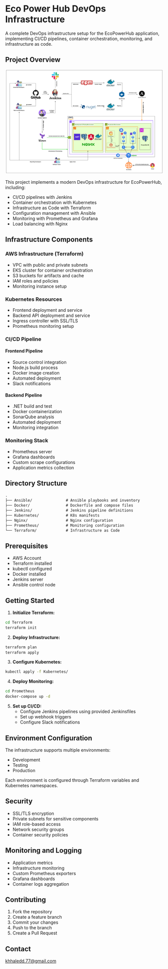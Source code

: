 # Eco Power Hub DevOps Infrastructure

A complete DevOps infrastructure setup for the EcoPowerHub application, implementing CI/CD pipelines, container orchestration, monitoring, and infrastructure as code.

## Project Overview

![CI/CD Pipelines](./images/EcoPipelines.png)

This project implements a modern DevOps infrastructure for EcoPowerHub, including:

- CI/CD pipelines with Jenkins
- Container orchestration with Kubernetes
- Infrastructure as Code with Terraform
- Configuration management with Ansible
- Monitoring with Prometheus and Grafana
- Load balancing with Nginx

## Infrastructure Components

### AWS Infrastructure (Terraform)

- VPC with public and private subnets
- EKS cluster for container orchestration
- S3 buckets for artifacts and cache
- IAM roles and policies
- Monitoring instance setup

### Kubernetes Resources

- Frontend deployment and service
- Backend API deployment and service
- Ingress controller with SSL/TLS
- Prometheus monitoring setup

### CI/CD Pipeline

#### Frontend Pipeline
- Source control integration
- Node.js build process
- Docker image creation
- Automated deployment
- Slack notifications

#### Backend Pipeline
- .NET build and test
- Docker containerization
- SonarQube analysis
- Automated deployment
- Monitoring integration

### Monitoring Stack

- Prometheus server
- Grafana dashboards
- Custom scrape configurations
- Application metrics collection

## Directory Structure

```
.
├── Ansible/               # Ansible playbooks and inventory
├── Docker/                # Dockerfile and compose files
├── Jenkins/               # Jenkins pipeline definitions
├── Kubernetes/            # K8s manifests
├── Nginx/                 # Nginx configuration
├── Prometheus/            # Monitoring configuration
└── Terraform/             # Infrastructure as Code
```

## Prerequisites

- AWS Account
- Terraform installed
- kubectl configured
- Docker installed
- Jenkins server
- Ansible control node

## Getting Started

1. **Initialize Terraform:**
```sh
cd Terraform
terraform init
```

2. **Deploy Infrastructure:**
```sh
terraform plan
terraform apply
```

3. **Configure Kubernetes:**
```sh
kubectl apply -f Kubernetes/
```

4. **Deploy Monitoring:**
```sh
cd Prometheus
docker-compose up -d
```

5. **Set up CI/CD:**
   - Configure Jenkins pipelines using provided Jenkinsfiles
   - Set up webhook triggers
   - Configure Slack notifications

## Environment Configuration

The infrastructure supports multiple environments:
- Development
- Testing
- Production

Each environment is configured through Terraform variables and Kubernetes namespaces.

## Security

- SSL/TLS encryption
- Private subnets for sensitive components
- IAM role-based access
- Network security groups
- Container security policies

## Monitoring and Logging

- Application metrics
- Infrastructure monitoring
- Custom Prometheus exporters
- Grafana dashboards
- Container logs aggregation

## Contributing

1. Fork the repository
2. Create a feature branch
3. Commit your changes
4. Push to the branch
5. Create a Pull Request

## Contact

khhaledd.77@gmail.com